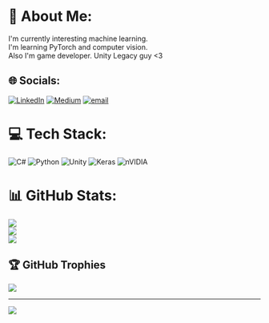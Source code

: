 # 💫 About Me:
I'm currently interesting machine learning. <br>I'm learning PyTorch and computer vision.<br>Also I'm game developer. Unity Legacy guy <3


## 🌐 Socials:
[![LinkedIn](https://img.shields.io/badge/LinkedIn-%230077B5.svg?logo=linkedin&logoColor=white)](https://linkedin.com/in/https://www.linkedin.com/in/uğur-sırvermez-360794151/) [![Medium](https://img.shields.io/badge/Medium-12100E?logo=medium&logoColor=white)](https://medium.com/@https://medium.com/@ugursirvermez) [![email](https://img.shields.io/badge/Email-D14836?logo=gmail&logoColor=white)](mailto:ugursirvermez@hotmail.com) 

# 💻 Tech Stack:
![C#](https://img.shields.io/badge/c%23-%23239120.svg?style=for-the-badge&logo=csharp&logoColor=white) ![Python](https://img.shields.io/badge/python-3670A0?style=for-the-badge&logo=python&logoColor=ffdd54) ![Unity](https://img.shields.io/badge/unity-%23000000.svg?style=for-the-badge&logo=unity&logoColor=white) ![Keras](https://img.shields.io/badge/Keras-%23D00000.svg?style=for-the-badge&logo=Keras&logoColor=white) ![nVIDIA](https://img.shields.io/badge/cuda-000000.svg?style=for-the-badge&logo=nVIDIA&logoColor=green)
# 📊 GitHub Stats:
![](https://github-readme-stats.vercel.app/api?username=ugursirvermez&theme=github_dark&hide_border=false&include_all_commits=false&count_private=false)<br/>
![](https://nirzak-streak-stats.vercel.app/?user=ugursirvermez&theme=github_dark&hide_border=false)<br/>
![](https://github-readme-stats.vercel.app/api/top-langs/?username=ugursirvermez&theme=github_dark&hide_border=false&include_all_commits=false&count_private=false&layout=compact)

## 🏆 GitHub Trophies
![](https://github-profile-trophy.vercel.app/?username=ugursirvermez&theme=radical&no-frame=false&no-bg=true&margin-w=4)

---
[![](https://visitcount.itsvg.in/api?id=ugursirvermez&icon=0&color=0)](https://visitcount.itsvg.in)

<!-- Proudly created with GPRM ( https://gprm.itsvg.in ) -->
